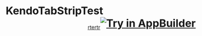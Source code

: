 <h1>KendoTabStripTest </br><span align="right"><a style="float:right" href="https://platform.telerik.com/#appbuilder/clone/https%3A%2F%2Fgithub.com%2Fzbranzov%2FKendoTabStripTest" target="_blank"><img src="http://docs.telerik.com/platform/appbuilder/sample-apps/images/try-in-appbuilder.png" alt="Try in AppBuilder" title="Try in AppBuilder" /></a></span></h1>


<span align="right"><a style="float:right" href="https://platform.telerik.com/#appbuilder/clone/https%3A%2F%2Fgithub.com%2Fzbranzov%2FKendoTabStripTest" target="_blank">rtertr</a></span>
